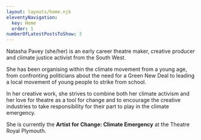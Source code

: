 ```yaml
---
layout: layouts/home.njk
eleventyNavigation:
  key: Home
  order: 1
numberOfLatestPostsToShow: 3
---
```


Natasha Pavey (she/her) is an early career theatre maker, creative
producer and climate justice activist
from the South West. 

She has been organising
within the climate movement from a
young age, from confronting
politicians about the need for a Green
New Deal to leading a local
movement of young people to strike
from school. 

In her creative work, she
strives to combine both her climate
activism and her love for theatre as a
tool for change and to encourage the
creative industries to take
responsibility for their part to play in
the climate emergency. 

She is
currently the **Artist for Change:
Climate Emergency** at the Theatre
Royal Plymouth.
